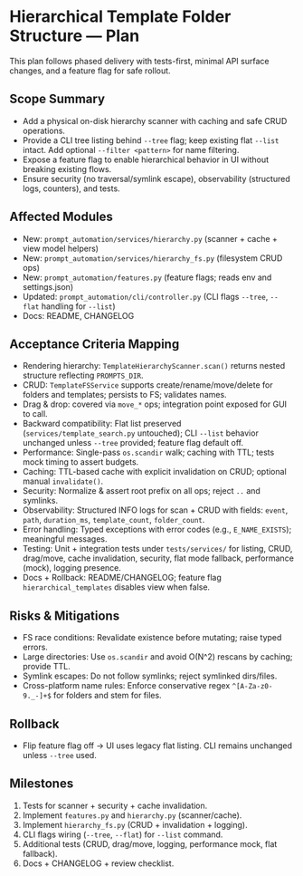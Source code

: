 # Hierarchical Template Folder Structure — Plan

This plan follows phased delivery with tests-first, minimal API surface changes, and a feature flag for safe rollout.

## Scope Summary
- Add a physical on-disk hierarchy scanner with caching and safe CRUD operations.
- Provide a CLI tree listing behind `--tree` flag; keep existing flat `--list` intact. Add optional `--filter <pattern>` for name filtering.
- Expose a feature flag to enable hierarchical behavior in UI without breaking existing flows.
- Ensure security (no traversal/symlink escape), observability (structured logs, counters), and tests.

## Affected Modules
- New: `prompt_automation/services/hierarchy.py` (scanner + cache + view model helpers)
- New: `prompt_automation/services/hierarchy_fs.py` (filesystem CRUD ops)
- New: `prompt_automation/features.py` (feature flags; reads env and settings.json)
- Updated: `prompt_automation/cli/controller.py` (CLI flags `--tree`, `--flat` handling for `--list`)
- Docs: README, CHANGELOG

## Acceptance Criteria Mapping
- Rendering hierarchy: `TemplateHierarchyScanner.scan()` returns nested structure reflecting `PROMPTS_DIR`.
- CRUD: `TemplateFSService` supports create/rename/move/delete for folders and templates; persists to FS; validates names.
- Drag & drop: covered via `move_*` ops; integration point exposed for GUI to call.
- Backward compatibility: Flat list preserved (`services/template_search.py` untouched); CLI `--list` behavior unchanged unless `--tree` provided; feature flag default off.
- Performance: Single-pass `os.scandir` walk; caching with TTL; tests mock timing to assert budgets.
- Caching: TTL-based cache with explicit invalidation on CRUD; optional manual `invalidate()`.
- Security: Normalize & assert root prefix on all ops; reject `..` and symlinks.
- Observability: Structured INFO logs for scan + CRUD with fields: `event`, `path`, `duration_ms`, `template_count`, `folder_count`.
- Error handling: Typed exceptions with error codes (e.g., `E_NAME_EXISTS`); meaningful messages.
- Testing: Unit + integration tests under `tests/services/` for listing, CRUD, drag/move, cache invalidation, security, flat mode fallback, performance (mock), logging presence.
- Docs + Rollback: README/CHANGELOG; feature flag `hierarchical_templates` disables view when false.

## Risks & Mitigations
- FS race conditions: Revalidate existence before mutating; raise typed errors.
- Large directories: Use `os.scandir` and avoid O(N^2) rescans by caching; provide TTL.
- Symlink escapes: Do not follow symlinks; reject symlinked dirs/files.
- Cross-platform name rules: Enforce conservative regex `^[A-Za-z0-9._-]+$` for folders and stem for files.

## Rollback
- Flip feature flag off → UI uses legacy flat listing. CLI remains unchanged unless `--tree` used.

## Milestones
1. Tests for scanner + security + cache invalidation.
2. Implement `features.py` and `hierarchy.py` (scanner/cache).
3. Implement `hierarchy_fs.py` (CRUD + invalidation + logging).
4. CLI flags wiring (`--tree`, `--flat`) for `--list` command.
5. Additional tests (CRUD, drag/move, logging, performance mock, flat fallback).
6. Docs + CHANGELOG + review checklist.

